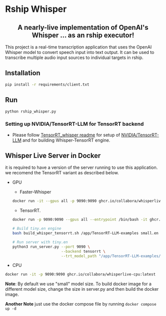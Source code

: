 # Rship Whisper

<h2 align="center">
  A nearly-live implementation of OpenAI's Whisper ... as an rship executor!
</h2>

This project is a real-time transcription application that uses the OpenAI Whisper model
to convert speech input into text output. It can be used to transcribe multiple audio input sources to individual targets in rship. 

## Installation
```bash
pip install -r requirements/client.txt
```

## Run

```bash
python rship_whisper.py
```

### Setting up NVIDIA/TensorRT-LLM for TensorRT backend
- Please follow [TensorRT_whisper readme](https://github.com/collabora/WhisperLive/blob/main/TensorRT_whisper.md) for setup of [NVIDIA/TensorRT-LLM](https://github.com/NVIDIA/TensorRT-LLM) and for building Whisper-TensorRT engine.


## Whisper Live Server in Docker
it is required to have a version of the server running to use this application. we recomend the TensorRT variant as described below. 

- GPU
  - Faster-Whisper
  ```bash
  docker run -it --gpus all -p 9090:9090 ghcr.io/collabora/whisperlive-gpu:latest
  ```

  - TensorRT. 
  ```bash
  docker run -p 9090:9090 --gpus all --entrypoint /bin/bash -it ghcr.io/collabora/whisperlive-tensorrt

  # Build tiny.en engine
  bash build_whisper_tensorrt.sh /app/TensorRT-LLM-examples small.en

  # Run server with tiny.en
  python3 run_server.py --port 9090 \
                        --backend tensorrt \
                        --trt_model_path "/app/TensorRT-LLM-examples/whisper/whisper_small_en"
  ```

- CPU
```bash
docker run -it -p 9090:9090 ghcr.io/collabora/whisperlive-cpu:latest
```
**Note**: By default we use "small" model size. To build docker image for a different model size, change the size in server.py and then build the docker image.

**Another Note**
just use the docker compose file by running `docker compose up -d`